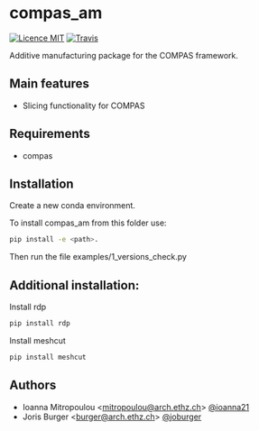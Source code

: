 # compas_am

[![Licence MIT](https://img.shields.io/badge/License-MIT-blue.svg)](https://github.com/dbt-ethz/compas_am/master/LICENSE) [![Travis](https://travis-ci.org/dbt-ethz/compas_am.svg?branch=master)](https://travis-ci.org/dbt-ethz/compas_am)

Additive manufacturing package for the COMPAS framework.


Main features
-------------

* Slicing functionality for COMPAS


Requirements
------------

* compas


Installation
------------

Create a new conda environment.

To install compas_am from this folder use: 

```bash
pip install -e <path>.
```

Then run the file examples/1_versions_check.py


Additional installation:
------------

Install rdp

```bash
pip install rdp
```

Install meshcut

```bash
pip install meshcut
```


Authors
-------------

* Ioanna Mitropoulou <<mitropoulou@arch.ethz.ch>> [@ioanna21](https://github.com/ioanna21)
* Joris Burger <<burger@arch.ethz.ch>> [@joburger](https://github.com/joburger)
